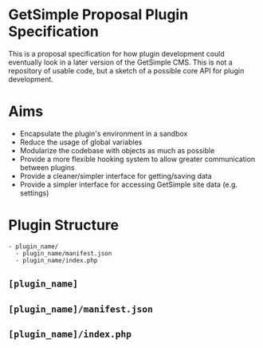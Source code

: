 # GetSimple Proposal Plugin Specification
This is a proposal specification for how plugin development could eventually look in
a later version of the GetSimple CMS. This is not a repository of usable code, but
a sketch of a possible core API for plugin development.

# Aims
* Encapsulate the plugin's environment in a sandbox
* Reduce the usage of global variables
* Modularize the codebase with objects as much as possible
* Provide a more flexible hooking system to allow greater communication between plugins
* Provide a cleaner/simpler interface for getting/saving data
* Provide a simpler interface for accessing GetSimple site data (e.g. settings)

# Plugin Structure
```
- plugin_name/
  - plugin_name/manifest.json
  - plugin_name/index.php
```

## `[plugin_name]`
## `[plugin_name]/manifest.json`
## `[plugin_name]/index.php`
